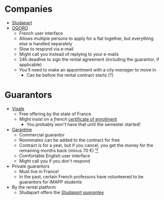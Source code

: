 # Companies
- [Studapart](https://studapart.com/)
- [OQORO](https://oqoro.com/)
	- French user interface
	- Allows multiple persons to apply for a flat together, but everything else is handled separately
	- Slow to respond via e-mail
	- Might call you instead of replying to your e-mails
	- 24h deadline to sign the rental agreement (including the guarantor, if applicable)
	- You'll need to make an appointment with a *city manager* to move in
		- Can be before the rental contract starts (?)

# Guarantors
- [Visale](https://visale.fr/)
	- Free offering by the state of France
	- Might insist on a *french* [certificate of enrollment](./Certificates)
		- You probably won't have that until the semester started!
- [Garantme](https://garantme.fr/)
	- Commercial guarantor
	- Roommates can be added to the contract for free
	- Contract is for a year, but if you cancel, you get the money for the remaining months back (minus 70 €) [¹](https://help.garantme.fr/en/guaranteetransfer)[²](https://help.garantme.fr/en/how-do-i-cancel-my-guarantee)
	- Comfortable English user interface
	- Might call you if you don't respond
- Private guarantors
	- Must live in France!
	- In the past, certain French professors have volunteered to be guarantors for IMAPP students
- By the rental platform
	- Studapart offers the [*Studapart guarantee*](http://help.studapart.com/en/articles/3010730-what-is-the-studapart-guarantee-and-how-can-i-get-it)
